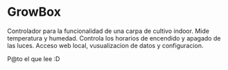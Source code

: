 # GrowBox
Controlador para la funcionalidad de una carpa de cultivo indoor.
Mide temperatura y humedad.
Controla los horarios de encendido y apagado de las luces.
Acceso web local, vusualizacion de datos y configuracion.

P@to el que lee :D
